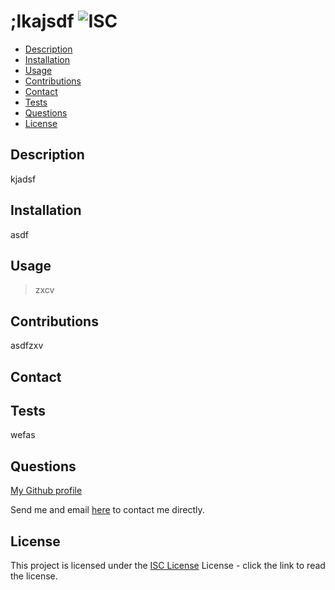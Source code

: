 # ;lkajsdf  ![ISC](https://img.shields.io/badge/license-ISC-red)

  - [Description](#description)
  - [Installation](#installation)
  - [Usage](#usage)
  - [Contributions](#contributions)
  - [Contact](#contact)
  - [Tests](#tests)
  - [Questions](#questions)
  - [License](#license)

  ## Description
 
  kjadsf

  ## Installation

  asdf

  ## Usage

  > zxcv

  ## Contributions
  
  asdfzxv
  
  ## Contact

  ## Tests

  wefas

  ## Questions

  [My Github profile](https://github.com/asdf)

  Send me and email [here](mailto:kasdf@lkasdf.com) to contact me directly.

  ## License

  
  This project is licensed under the [ISC License](https://choosealicense.com/licenses/isc/) License - click the link to read the license.
  
 
